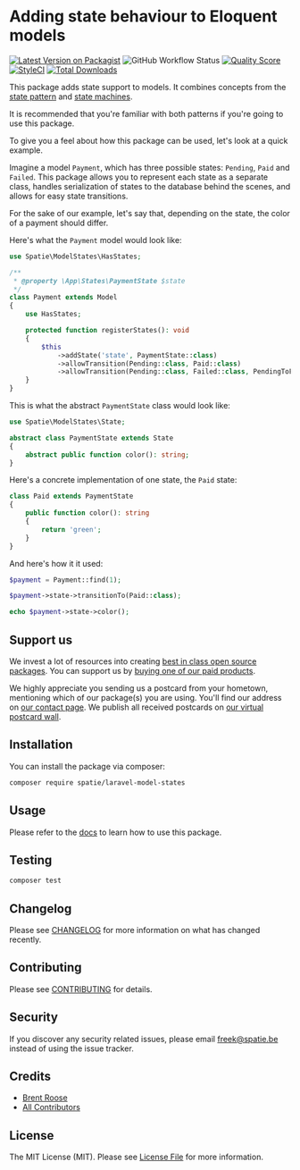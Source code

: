 # Adding state behaviour to Eloquent models

[![Latest Version on Packagist](https://img.shields.io/packagist/v/spatie/laravel-model-states.svg?style=flat-square)](https://packagist.org/packages/spatie/laravel-model-states)
![GitHub Workflow Status](https://img.shields.io/github/workflow/status/spatie/laravel-model-states/run-tests?label=tests)
[![Quality Score](https://img.shields.io/scrutinizer/g/spatie/laravel-model-states.svg?style=flat-square)](https://scrutinizer-ci.com/g/spatie/laravel-model-states)
[![StyleCI](https://github.styleci.io/repos/206020634/shield?branch=master)](https://github.styleci.io/repos/206020634)
[![Total Downloads](https://img.shields.io/packagist/dt/spatie/laravel-model-states.svg?style=flat-square)](https://packagist.org/packages/spatie/laravel-model-states)

This package adds state support to models. It combines concepts from the [state pattern](https://en.wikipedia.org/wiki/State_pattern) and [state machines](https://www.youtube.com/watch?v=N12L5D78MAA).

It is recommended that you're familiar with both patterns if you're going to use this package.

To give you a feel about how this package can be used, let's look at a quick example.

Imagine a model `Payment`, which has three possible states: `Pending`, `Paid` and `Failed`. This package allows you to represent each state as a separate class, handles serialization of states to the database behind the scenes, and allows for easy state transitions.

For the sake of our example, let's say that, depending on the state, the color of a payment should differ.

Here's what the `Payment` model would look like:

```php
use Spatie\ModelStates\HasStates;

/**
 * @property \App\States\PaymentState $state
 */
class Payment extends Model
{
    use HasStates;

    protected function registerStates(): void
    {
        $this
            ->addState('state', PaymentState::class)
            ->allowTransition(Pending::class, Paid::class)
            ->allowTransition(Pending::class, Failed::class, PendingToFailed::class);
    }
}
```

This is what the abstract `PaymentState` class would look like:

```php
use Spatie\ModelStates\State;

abstract class PaymentState extends State
{
    abstract public function color(): string;
}
```

Here's a concrete implementation of one state, the `Paid` state:

```php
class Paid extends PaymentState
{
    public function color(): string
    {
        return 'green';
    }
}
```

And here's how it it used:

```php
$payment = Payment::find(1);

$payment->state->transitionTo(Paid::class);

echo $payment->state->color();
```

## Support us

We invest a lot of resources into creating [best in class open source packages](https://spatie.be/open-source). You can support us by [buying one of our paid products](https://spatie.be/open-source/support-us). 

We highly appreciate you sending us a postcard from your hometown, mentioning which of our package(s) you are using. You'll find our address on [our contact page](https://spatie.be/about-us). We publish all received postcards on [our virtual postcard wall](https://spatie.be/open-source/postcards).

## Installation

You can install the package via composer:

```bash
composer require spatie/laravel-model-states
```

## Usage

Please refer to the [docs](https://docs.spatie.be/laravel-model-states/v1/01-introduction/) to learn how to use this package.

## Testing

``` bash
composer test
```

## Changelog

Please see [CHANGELOG](CHANGELOG.md) for more information on what has changed recently.

## Contributing

Please see [CONTRIBUTING](CONTRIBUTING.md) for details.

## Security

If you discover any security related issues, please email freek@spatie.be instead of using the issue tracker.

## Credits

- [Brent Roose](https://github.com/brendt)
- [All Contributors](../../contributors)

## License

The MIT License (MIT). Please see [License File](LICENSE.md) for more information.
